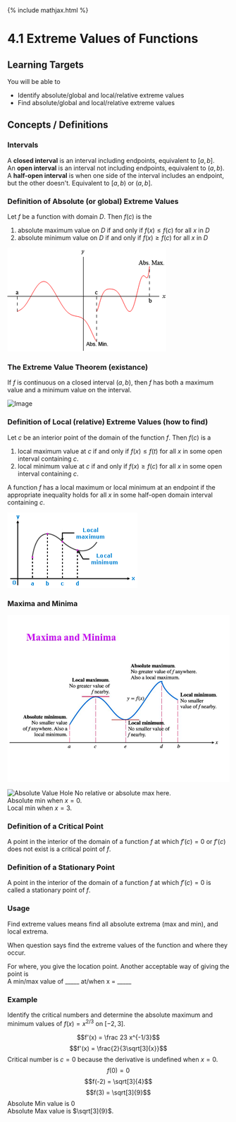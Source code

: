 {%  include mathjax.html %}

# 4.1 Extreme Values of Functions

## Learning Targets

You will be able to
- Identify absolute/global and local/relative extreme values
- Find absolute/global and local/relative extreme values

## Concepts / Definitions

### Intervals
A **closed interval** is an interval including endpoints, equivalent to $[a,b]$.<br>
An **open interval** is an interval not including endpoints, equivalent to $(a,b)$.<br>
A **half-open interval** is when one side of the interval includes an endpoint, but the other doesn't. Equivalent to $[a,b)$ or $(a,b]$.

### Definition of Absolute (or global) Extreme Values
Let $f$ be a function with domain $D$. Then $f(c)$ is the
 1. absolute maximum value on $D$ if and only if $f(x) \leq f(c)$ for all $x$ in $D$
 2. absolute minimum value on $D$ if and only if $f(x) \geq f(c)$ for all $x$ in $D$

![Absolute Extreme Values](../assets/calculus/4-1-extreme-values-of-functions_1.png)

### The Extreme Value Theorem (existance)
If $f$ is continuous on a closed interval $(a,b)$, then $f$ has both a maximum value and a minimum value on the interval.

![Image]()

### Definition of Local (relative) Extreme Values (how to find)
Let $c$ be an interior point of the domain of the function $f$. Then $f(c)$ is a
 1. local maximum value at $c$ if and only if $f(x) \leq f(t)$ for all $x$ in some open interval containing $c$.
 2. local minimum value at $c$ if and only if $f(x) \geq f(c)$ for all $x$ in some open interval containing $c$.

A function $f$ has a local maximum or local minimum at an endpoint if the appropriate inequality holds for all $x$ in some half-open domain interval containing $c$.

![Local Extreme Values](../assets/calculus/4-1-extreme-values-of-functions_3.png)

### Maxima and Minima

![Maxima and Minima](../assets/calculus/4-1-extreme-values-of-functions_4.jpg)

![Absolute Value Hole]()
No relative or absolute max here.<br>
Absolute min when $x=0$.<br>
Local min when $x=3$.

### Definition of a Critical Point
A point in the interior of the domain of a function $f$ at which $f'(c) = 0$ or $f'(c)$ does not exist is a critical point of $f$.

### Definition of a Stationary Point
A point in the interior of the domain of a function $f$ at which $f'(c) = 0$ is called a stationary point of $f$.

### Usage

Find extreme values means find all absolute extrema (max and min), and local extrema.

When question says find the extreme values of the function and where they occur.

For where, you give the location point. Another acceptable way of giving the point is<br>
A min/max value of \_\_\_\_\_ at/when x = \_\_\_\_\_

### Example
Identify the critical numbers and determine the absolute maximum and minimum values of $f(x) = x^{2/3}$ on $[-2,3]$.

$$f'(x) = \frac 23 x^{-1/3}$$
$$f'(x) = \frac{2}{3\sqrt[3]{x}}$$
Critical number is $c=0$ because the derivative is undefined when $x=0$.
$$f(0) = 0$$
$$f(-2) = \sqrt[3]{4}$$
$$f(3) = \sqrt[3]{9}$$
Absolute Min value is 0<br>
Absolute Max value is $\sqrt[3]{9}$.
